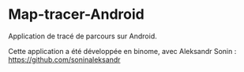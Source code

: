 # Map-tracer-Android

Application de tracé de parcours sur Android.

Cette application a été développée en binome, avec Aleksandr Sonin : https://github.com/soninaleksandr
